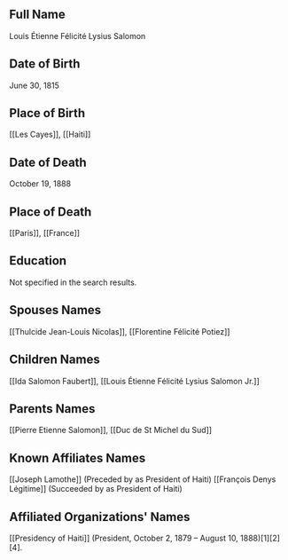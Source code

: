 ## Full Name
Louis Étienne Félicité Lysius Salomon

## Date of Birth
June 30, 1815

## Place of Birth
[[Les Cayes]], [[Haiti]]

## Date of Death
October 19, 1888

## Place of Death
[[Paris]], [[France]]

## Education
Not specified in the search results.

## Spouses Names
[[Thulcide Jean-Louis Nicolas]], [[Florentine Félicité Potiez]]

## Children Names
[[Ida Salomon Faubert]], [[Louis Étienne Félicité Lysius Salomon Jr.]]

## Parents Names
[[Pierre Etienne Salomon]], [[Duc de St Michel du Sud]]

## Known Affiliates Names
[[Joseph Lamothe]] (Preceded by as President of Haiti)
[[François Denys Légitime]] (Succeeded by as President of Haiti)

## Affiliated Organizations' Names
[[Presidency of Haiti]] (President, October 2, 1879 – August 10, 1888)[1][2][4].

